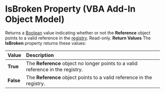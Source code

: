 
# IsBroken Property (VBA Add-In Object Model)



Returns a  [Boolean](b8bdf64f-5920-1ae9-16d0-b26d09524a30.md) value indicating whether or not the **Reference** object points to a valid reference in the [registry](b8bdf64f-5920-1ae9-16d0-b26d09524a30.md). Read-only.
 **Return Values**
The  **IsBroken** property returns these values:


|**Value**|**Description**|
|:-----|:-----|
| **True**|The  **Reference** object no longer points to a valid reference in the registry.|
| **False**|The  **Reference** object points to a valid reference in the registry.|
